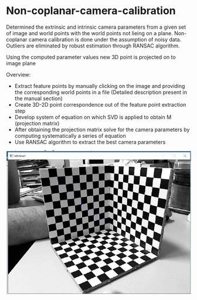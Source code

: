 # Non-coplanar-camera-calibration

Determined the extrinsic and intrinsic camera parameters from a given set of image and world points with the world points not lieing on a plane. Non-coplanar camera calibration is done under the assumption of noisy data. Outliers are eliminated by robust estimation through RANSAC algorithm. 

Using the computed parameter values new 3D point is projected on to image plane

Overview:
* Extract feature points by manually clicking on the image and providing the corresponding world points in a file (Detailed description present in the manual section)
* Create 3D-2D point correspondence out of the feature point extraction step
* Develop system of equation on which SVD is applied to obtain M (projection matrix)
* After obtaining the projection matrix solve for the camera parameters by computing systematically a series of equation
* Use RANSAC algorithm to extract the best camera parameters

![image](https://github.com/Zylog101/Non-coplanar-camera-calibration/blob/master/Image/CCalib.JPG)
